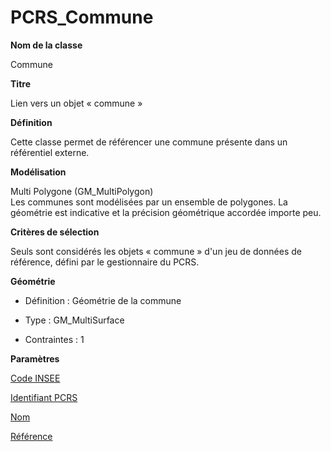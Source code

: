 # PCRS_Commune #



**Nom de la classe**

Commune

**Titre**

Lien vers un objet « commune »

**Définition**

Cette classe permet de référencer une commune présente dans un référentiel externe.

**Modélisation**

 Multi Polygone (GM_MultiPolygon) <br> Les communes sont modélisées par un ensemble de polygones. La géométrie est indicative et la précision géométrique accordée importe peu.

**Critères de sélection**

Seuls sont considérés les objets « commune » d'un jeu de données de référence, défini par le gestionnaire du PCRS.

 **Géométrie**

- Définition : Géométrie de la commune

- Type : GM_MultiSurface

- Contraintes : 1

**Paramètres**

[Code INSEE](http://doc-pcrs.readthedocs.io/fr/latest/Projet_FME/PCRS_Parametres.html#code-insee)

[Identifiant PCRS](http://doc-pcrs.readthedocs.io/fr/latest/Projet_FME/PCRS_Parametres.html#identifiant-pcrs)

[Nom](http://doc-pcrs.readthedocs.io/fr/latest/Projet_FME/PCRS_Parametres.html#nom)

[Référence](http://doc-pcrs.readthedocs.io/fr/latest/Projet_FME/PCRS_Parametres.html#reference)
